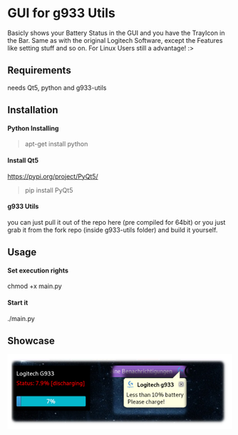 # GUI for g933 Utils
Basicly shows your Battery Status in the GUI and you have the TrayIcon in the Bar. Same as with the original Logitech Software, except the Features like setting stuff and so on.
For Linux Users still a advantage! :> 

## Requirements
needs Qt5, python and g933-utils

## Installation
#### Python Installing
> apt-get install python

#### Install Qt5 
https://pypi.org/project/PyQt5/
> pip install PyQt5

#### g933 Utils
you can just pull it out of the repo here  (pre compiled for 64bit) or you just grab it from the fork repo (inside g933-utils folder) and build it yourself.

## Usage
#### Set execution rights
chmod +x main.py

#### Start it
./main.py

## Showcase
![showcase](showcase.png)

